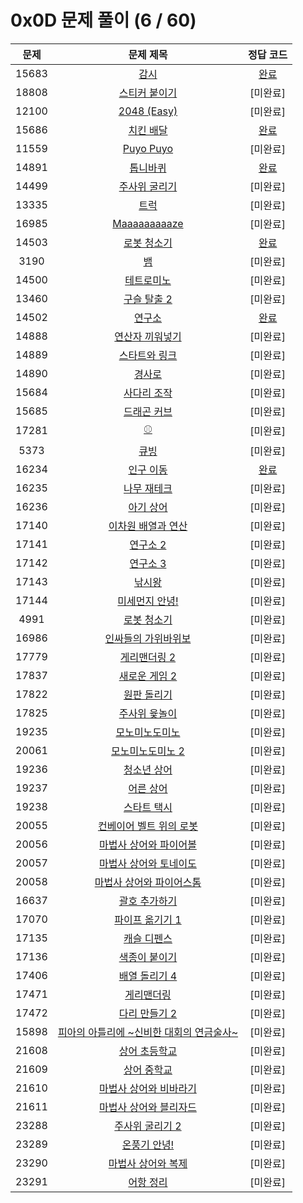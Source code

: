 # 0x0D 문제 풀이 (6 / 60)

| 문제 | 문제 제목 | 정답 코드 |
| :--: | :--: | :--: |
| 15683 | [감시](https://www.acmicpc.net/problem/15683) | [완료](./solutions/15683.cpp) |
| 18808 | [스티커 붙이기](https://www.acmicpc.net/problem/18808) | [미완료] |
| 12100 | [2048 (Easy)](https://www.acmicpc.net/problem/12100) | [미완료] |
| 15686 | [치킨 배달](https://www.acmicpc.net/problem/15686) | [완료](./solutions/15686.cpp) |
| 11559 | [Puyo Puyo](https://www.acmicpc.net/problem/11559) | [미완료] |
| 14891 | [톱니바퀴](https://www.acmicpc.net/problem/14891) | [완료](./solutions/14891.cpp) |
| 14499 | [주사위 굴리기](https://www.acmicpc.net/problem/14499) | [미완료] |
| 13335 | [트럭](https://www.acmicpc.net/problem/13335) | [미완료] |
| 16985 | [Maaaaaaaaaze](https://www.acmicpc.net/problem/16985) | [미완료] |
| 14503 | [로봇 청소기](https://www.acmicpc.net/problem/14503) | [완료](./solutions/14503.cpp) |
| 3190 | [뱀](https://www.acmicpc.net/problem/3190) | [미완료]|
| 14500 | [테트로미노](https://www.acmicpc.net/problem/14500) | [미완료] |
| 13460 | [구슬 탈출 2](https://www.acmicpc.net/problem/13460) |[미완료] |
| 14502 | [연구소](https://www.acmicpc.net/problem/14502) | [완료](./solutions/14502.cpp)|
| 14888 | [연산자 끼워넣기](https://www.acmicpc.net/problem/14888) | [미완료] |
| 14889 | [스타트와 링크](https://www.acmicpc.net/problem/14889) | [미완료] |
| 14890 | [경사로](https://www.acmicpc.net/problem/14890) | [미완료] |
| 15684 | [사다리 조작](https://www.acmicpc.net/problem/15684) | [미완료] |
| 15685 | [드래곤 커브](https://www.acmicpc.net/problem/15685) | [미완료] |
| 17281 | [⚾](https://www.acmicpc.net/problem/17281) | [미완료] |
| 5373 | [큐빙](https://www.acmicpc.net/problem/5373) | [미완료] |
| 16234 | [인구 이동](https://www.acmicpc.net/problem/16234) | [완료](./solutions/16234.cpp) |
| 16235 | [나무 재테크](https://www.acmicpc.net/problem/16235) | [미완료] |
| 16236 | [아기 상어](https://www.acmicpc.net/problem/16236) | [미완료] |
| 17140 | [이차원 배열과 연산](https://www.acmicpc.net/problem/17140) | [미완료] |
| 17141 | [연구소 2](https://www.acmicpc.net/problem/17141) | [미완료] |
| 17142 | [연구소 3](https://www.acmicpc.net/problem/17142) | [미완료] |
| 17143 | [낚시왕](https://www.acmicpc.net/problem/17143) | [미완료] |
| 17144 | [미세먼지 안녕!](https://www.acmicpc.net/problem/17144) | [미완료] |
| 4991 | [로봇 청소기](https://www.acmicpc.net/problem/4991) | [미완료] |
| 16986 | [인싸들의 가위바위보](https://www.acmicpc.net/problem/16986) | [미완료] |
| 17779 | [게리맨더링 2](https://www.acmicpc.net/problem/17779) | [미완료] |
| 17837 | [새로운 게임 2](https://www.acmicpc.net/problem/17837) | [미완료] |
| 17822 | [원판 돌리기](https://www.acmicpc.net/problem/17822) | [미완료] |
| 17825 | [주사위 윷놀이](https://www.acmicpc.net/problem/17825) | [미완료] |
| 19235 | [모노미노도미노](https://www.acmicpc.net/problem/19235) | [미완료] |
| 20061 | [모노미노도미노 2](https://www.acmicpc.net/problem/20061) | [미완료] |
| 19236 | [청소년 상어](https://www.acmicpc.net/problem/19236) | [미완료] |
| 19237 | [어른 상어](https://www.acmicpc.net/problem/19237) | [미완료] |
| 19238 | [스타트 택시](https://www.acmicpc.net/problem/19238) | [미완료] |
| 20055 | [컨베이어 벨트 위의 로봇](https://www.acmicpc.net/problem/20055) | [미완료] |
| 20056 | [마법사 상어와 파이어볼](https://www.acmicpc.net/problem/20056) | [미완료] |
| 20057 | [마법사 상어와 토네이도](https://www.acmicpc.net/problem/20057) | [미완료] |
| 20058 | [마법사 상어와 파이어스톰](https://www.acmicpc.net/problem/20058) | [미완료] |
| 16637 | [괄호 추가하기](https://www.acmicpc.net/problem/16637) | [미완료] |
| 17070 | [파이프 옮기기 1](https://www.acmicpc.net/problem/17070) | [미완료] |
| 17135 | [캐슬 디펜스](https://www.acmicpc.net/problem/17135) | [미완료] |
| 17136 | [색종이 붙이기](https://www.acmicpc.net/problem/17136) | [미완료] |
| 17406 | [배열 돌리기 4](https://www.acmicpc.net/problem/17406) | [미완료] |
| 17471 | [게리맨더링](https://www.acmicpc.net/problem/17471) | [미완료] |
| 17472 | [다리 만들기 2](https://www.acmicpc.net/problem/17472) | [미완료] |
| 15898 | [피아의 아틀리에 ~신비한 대회의 연금술사~](https://www.acmicpc.net/problem/15898) | [미완료] |
| 21608 | [상어 초등학교](https://www.acmicpc.net/problem/21608) | [미완료] |
| 21609 | [상어 중학교](https://www.acmicpc.net/problem/21609) | [미완료] |
| 21610 | [마법사 상어와 비바라기](https://www.acmicpc.net/problem/21610) | [미완료] |
| 21611 | [마법사 상어와 블리자드](https://www.acmicpc.net/problem/21611) | [미완료] |
| 23288 | [주사위 굴리기 2](https://www.acmicpc.net/problem/23288) | [미완료] |
| 23289 | [온풍기 안녕!](https://www.acmicpc.net/problem/23289) | [미완료] |
| 23290 | [마법사 상어와 복제](https://www.acmicpc.net/problem/23290) | [미완료] |
| 23291 | [어항 정리](https://www.acmicpc.net/problem/23291) | [미완료] |
